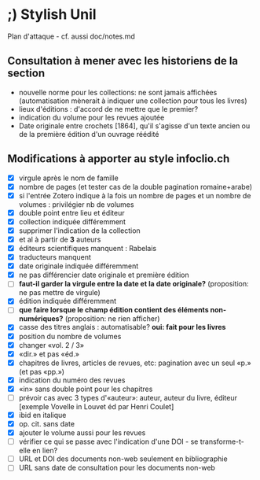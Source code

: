 # ;) Stylish Unil

Plan d'attaque - cf. aussi doc/notes.md

## Consultation à mener avec les historiens de la section

-   nouvelle norme pour les collections: ne sont jamais affichées (automatisation mènerait à indiquer une collection pour tous les livres)
-   lieux d'éditions : d'accord de ne mettre que le premier?
-   indication du volume pour les revues ajoutée
-   Date originale entre crochets [1864], qu'il s'agisse d'un texte ancien ou de la première édition d'un ouvrage réédité

## Modifications à apporter au style infoclio.ch

-   [x] virgule après le nom de famille
-   [x] nombre de pages (et tester cas de la double pagination romaine+arabe)
-   [x] si l'entrée Zotero indique à la fois un nombre de pages et un nombre de volumes : privilégier nb de volumes
-   [x] double point entre lieu et éditeur
-   [x] collection indiquée différemment
-   [x] supprimer l'indication de la collection
-   [x] et al à partir de **3** auteurs
-   [x] éditeurs scientifiques manquent : Rabelais
-   [x] traducteurs manquent
-   [x] date originale indiquée différemment
-   [x] ne pas différencier date originale et première édition
-   [ ] **faut-il garder la virgule entre la date et la date originale?** (proposition: ne pas mettre de virgule)
-   [x] édition indiquée différemment
-   [ ] **que faire lorsque le champ édition contient des éléments non-numériques?** (proposition: ne rien afficher)
-   [x] casse des titres anglais : automatisable? **oui: fait pour les livres**
-   [x] position du nombre de volumes
-   [x] changer «vol. 2 / 3»
-   [x] «dir.» et pas «éd.»
-   [x] chapitres de livres, articles de revues, etc: pagination avec un seul «p.» (et pas «pp.»)
-   [x] indication du numéro des revues
-   [x] «in» sans double point pour les chapitres
-   [ ] prévoir cas avec 3 types d'«auteur»: auteur, auteur du livre, éditeur [exemple Vovelle in Louvet éd par Henri Coulet]
-   [x] ibid en italique
-   [x] op. cit. sans date
-   [x] ajouter le volume aussi pour les revues
-   [ ] vérifier ce qui se passe avec l'indication d'une DOI - se transforme-t-elle en lien?
-   [ ] URL et DOI des documents non-web seulement en bibliographie
-   [ ] URL sans date de consultation pour les documents non-web
